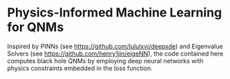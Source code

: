 # Physics-Informed Machine Learning for QNMs
Inspired by PINNs (see https://github.com/lululxvi/deepxde) and Eigenvalue Solvers (see https://github.com/henry1jin/eigeNN), the code contained here computes black hole QNMs by employing deep neural networks with physics constraints embedded in the loss function.
